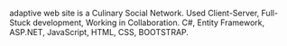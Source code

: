 adaptive web site is a Culinary Social Network. 
Used Client-Server, Full-Stuck development, Working in Collaboration.
C#, Entity Framework, ASP.NET, JavaScript, HTML, CSS, BOOTSTRAP.
